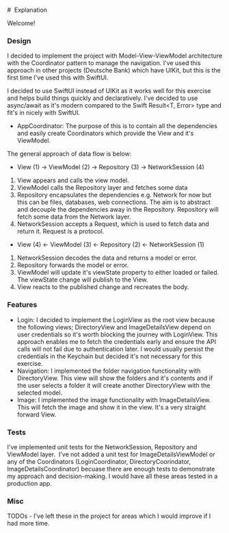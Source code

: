 #  Explanation

Welcome! 

### Design 

I decided to implement the project with Model-View-ViewModel architecture with the Coordinator pattern to manage the navigation. I've used this approach in other projects (Deutsche Bank) which have UIKit, but this is the first time I've used this with SwiftUI. 

I decided to use SwiftUI instead of UIKit as it works well for this exercise and helps build things quickly and declaratively. I've decided to use async/await as it's modern compared to the Swift Result<T, Error> type and fit's in nicely with SwiftUI.

- AppCoordinator: The purpose of this is to contain all the dependencies and easily create Coordinators which provide the View and it's ViewModel.

The general approach of data flow is below:

- View (1) -> ViewModel (2) -> Repository (3) -> NetworkSession (4)

1. View appears and calls the view model.
2. ViewModel calls the Repository layer and fetches some data
3. Repository encapsulates the dependencies e.g. Network for now but this can be files, databases, web connections. The aim is to abstract and decouple the dependencies away in the Repository. Repository will fetch some data from the Network layer.
4. NetworkSession accepts a Request, which is used to fetch data and return it. Request is a protocol.

- View (4) <- ViewModel (3) <- Repository (2) <- NetworkSession (1)

1. NetworkSession decodes the data and returns a model or error.
2. Repository forwards the model or error.
3. ViewModel will update it's viewState property to either loaded or failed. The viewState change will publish to the View.
4. View reacts to the published change and recreates the body.

### Features

- Login: I decided to implement the LoginView as the root view because the following views; DirectoryView and ImageDetailsView depend on user credentials so it's worth blocking the journey with LoginView. This approach enables me to fetch the credentials early and ensure the API calls will not fail due to authentication later. I would usually persist the credentials in the Keychain but decided it's not necessary for this exercise. 
- Navigation: I implemented the folder navigation functionality with DirectoryView. This view will show the folders and it's contents and if the user selects a folder it will create another DirectoryView with the selected model.
- Image: I implemented the image functionality with ImageDetailsView. This will fetch the image and show it in the view. It's a very straight forward View.

### Tests 

I've implemented unit tests for the NetworkSession, Repository and ViewModel layer. 
I've not added a unit test for ImageDetailsViewModel or any of the Coordinators (LoginCoordinator, DirectoryCoorindator, ImageDetailsCoordinator) becuase there are enough tests to demonstrate my approach and decision-making. I would have all these areas tested in a production app. 

### Misc

TODOs - I've left these in the project for areas which I would improve if I had more time. 
